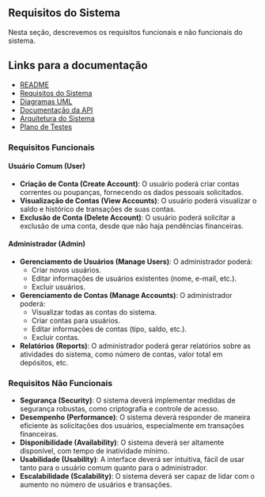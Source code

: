 ## Requisitos do Sistema

Nesta seção, descrevemos os requisitos funcionais e não funcionais do sistema.

## Links para a documentação

- [README](../README.md)
- [Requisitos do Sistema](docs/requisitos.md)
- [Diagramas UML](docs/uml.md)
- [Documentação da API](docs/api_documentacao.md)
- [Arquitetura do Sistema](docs/arquitetura.md)
- [Plano de Testes](docs/plano_de_testes.md)

### Requisitos Funcionais

#### Usuário Comum (User)
- **Criação de Conta (Create Account)**: O usuário poderá criar contas correntes ou poupanças, fornecendo os dados pessoais solicitados.
- **Visualização de Contas (View Accounts)**: O usuário poderá visualizar o saldo e histórico de transações de suas contas.
- **Exclusão de Conta (Delete Account)**: O usuário poderá solicitar a exclusão de uma conta, desde que não haja pendências financeiras.

#### Administrador (Admin)
- **Gerenciamento de Usuários (Manage Users)**: O administrador poderá:
  - Criar novos usuários.
  - Editar informações de usuários existentes (nome, e-mail, etc.).
  - Excluir usuários.
- **Gerenciamento de Contas (Manage Accounts)**: O administrador poderá:
  - Visualizar todas as contas do sistema.
  - Criar contas para usuários.
  - Editar informações de contas (tipo, saldo, etc.).
  - Excluir contas.
- **Relatórios (Reports)**: O administrador poderá gerar relatórios sobre as atividades do sistema, como número de contas, valor total em depósitos, etc.

### Requisitos Não Funcionais
- **Segurança (Security)**: O sistema deverá implementar medidas de segurança robustas, como criptografia e controle de acesso.
- **Desempenho (Performance)**: O sistema deverá responder de maneira eficiente às solicitações dos usuários, especialmente em transações financeiras.
- **Disponibilidade (Availability)**: O sistema deverá ser altamente disponível, com tempo de inatividade mínimo.
- **Usabilidade (Usability)**: A interface deverá ser intuitiva, fácil de usar tanto para o usuário comum quanto para o administrador.
- **Escalabilidade (Scalability)**: O sistema deverá ser capaz de lidar com o aumento no número de usuários e transações.